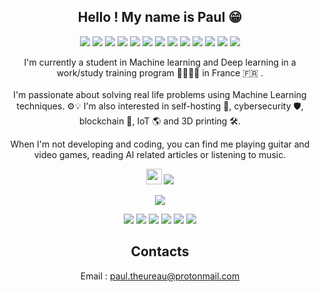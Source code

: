 <h2 align="center">Hello ! My name is Paul 😁</h2>

<p align="center">
  <img src="https://img.shields.io/badge/Plotly-%233F4F75.svg?style=for-the-badge&logo=plotly&logoColor=white" />
  <img src="https://img.shields.io/badge/pandas-%23150458.svg?style=for-the-badge&logo=pandas&logoColor=white">
  <img src="https://img.shields.io/badge/numpy-%23013243.svg?style=for-the-badge&logo=numpy&logoColor=white">
  <img src="https://img.shields.io/badge/scikit--learn-%23F7931E.svg?style=for-the-badge&logo=scikit-learn&logoColor=white">
  <img src="https://img.shields.io/badge/TensorFlow%20-%23FF6F00.svg?&style=for-the-badge&logo=TensorFlow&logoColor=white" /> 
  <img src="https://img.shields.io/badge/Keras%20-%23D00000.svg?&style=for-the-badge&logo=Keras&logoColor=white"/> 
  <img src="https://img.shields.io/badge/javascript%20-%23323330.svg?&style=for-the-badge&logo=javascript&logoColor=%23F7DF1E"/> 
  <img src="https://img.shields.io/badge/html5%20-%23E34F26.svg?&style=for-the-badge&logo=html5&logoColor=white"/> 
  <img src="https://img.shields.io/badge/css3%20-%231572B6.svg?&style=for-the-badge&logo=css3&logoColor=white"/> 
  <img src="https://img.shields.io/badge/python%20-%2314354C.svg?&style=for-the-badge&logo=python&logoColor=white"/> 
  <img src="https://img.shields.io/badge/git%20-%23F05033.svg?&style=for-the-badge&logo=git&logoColor=white"/> 
  <img src="https://img.shields.io/badge/github%20-%23121011.svg?&style=for-the-badge&logo=github&logoColor=white"/>
  <img src="https://img.shields.io/badge/docker-%230db7ed.svg?style=for-the-badge&logo=docker&logoColor=white"/)
  <img src="https://img.shields.io/badge/-Arduino-00979D?style=for-the-badge&logo=Arduino&logoColor=white" />
</p>
<p align="center">I'm currently a student in Machine learning and Deep learning in a work/study training program 🧑‍🎓🧑‍🏭 in France 🇫🇷 . </br></br> I'm passionate about solving real life problems using Machine Learning techniques. ⚙️💡 I'm also interested in self-hosting 🏡, cybersecurity 🛡️, blockchain 🔗, IoT 🌎 and 3D printing 🛠️.
</p>

<p align="center">When I'm not developing and coding, you can find me playing guitar and video games, reading AI related articles or listening to music. </p>

<p align="center"><a href="https://www.linkedin.com/in/paul-theureau-99b7a81bb/"><img src="https://img.shields.io/badge/linkedin-%230077B5.svg?style=for-the-badge&logo=linkedin&logoColor=white" height=25></a>
<a href="https://open.spotify.com/user/paul_theureau7?si=c17f2282910b49e9")><img src="https://img.shields.io/badge/Spotify-1ED760?style=for-the-badge&logo=spotify&logoColor=white"></a>
  
</p>

<p align=center>
  <a href="https://github.com/Paul21777?tab=repositories">
    <img src="https://badges.pufler.dev/repos/Paul21777?style=flat-square&color=black&logo=github">
  </a>
</p>
<p align="center">
<img src="https://img.shields.io/badge/Machine Learning-red"> <img src="https://img.shields.io/badge/Deep Learning-green"> <img src="https://img.shields.io/badge/Computer Vision-magenta"> <img src="https://img.shields.io/badge/Natural Language Processing-yellow"> <img src="https://img.shields.io/badge/Reinforcement Learning-blue"> <img src="https://img.shields.io/badge/Cybersecurity-black">
</p>


<h2 align="center">Contacts</h2>
<p align="center">Email : <a href="mailto:paul.theureau@protonmail.com">paul.theureau@protonmail.com </a></p>
